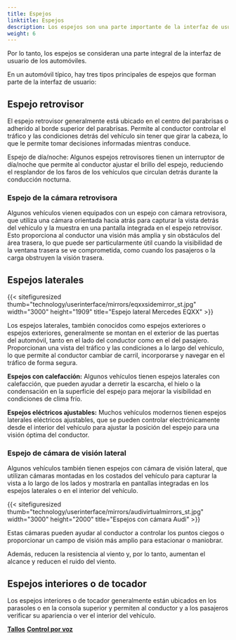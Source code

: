 ```yaml
---
title: Espejos
linktitle: Espejos
description: Los espejos son una parte importante de la interfaz de usuario en los automóviles. Los espejos sirven como una ayuda visual fundamental que permite al conductor observar los alrededores del vehículo, proporcionando un conocimiento situacional esencial y contribuyendo a una conducción segura.
weight: 6
---
```

<!-- markdownlint-disable MD033 -->

Por lo tanto, los espejos se consideran una parte integral de la interfaz de usuario de los automóviles.

En un automóvil típico, hay tres tipos principales de espejos que forman parte de la interfaz de usuario:

## Espejo retrovisor

El espejo retrovisor generalmente está ubicado en el centro del parabrisas o adherido al borde superior del parabrisas. Permite al conductor controlar el tráfico y las condiciones detrás del vehículo sin tener que girar la cabeza, lo que le permite tomar decisiones informadas mientras conduce.

Espejo de día/noche: Algunos espejos retrovisores tienen un interruptor de día/noche que permite al conductor ajustar el brillo del espejo, reduciendo el resplandor de los faros de los vehículos que circulan detrás durante la conducción nocturna.

### Espejo de la cámara retrovisora

Algunos vehículos vienen equipados con un espejo con cámara retrovisora, que utiliza una cámara orientada hacia atrás para capturar la vista detrás del vehículo y la muestra en una pantalla integrada en el espejo retrovisor. Esto proporciona al conductor una visión más amplia y sin obstáculos del área trasera, lo que puede ser particularmente útil cuando la visibilidad de la ventana trasera se ve comprometida, como cuando los pasajeros o la carga obstruyen la visión trasera.

## Espejos laterales

{{< sitefiguresized thumb="technology/userinterface/mirrors/eqxxsidemirror_st.jpg" width="3000" height="1909" title="Espejo lateral Mercedes EQXX" >}}

Los espejos laterales, también conocidos como espejos exteriores o espejos exteriores, generalmente se montan en el exterior de las puertas del automóvil, tanto en el lado del conductor como en el del pasajero. Proporcionan una vista del tráfico y las condiciones a lo largo del vehículo, lo que permite al conductor cambiar de carril, incorporarse y navegar en el tráfico de forma segura.

**Espejos con calefacción:** Algunos vehículos tienen espejos laterales con calefacción, que pueden ayudar a derretir la escarcha, el hielo o la condensación en la superficie del espejo para mejorar la visibilidad en condiciones de clima frío.

**Espejos eléctricos ajustables:** Muchos vehículos modernos tienen espejos laterales eléctricos ajustables, que se pueden controlar electrónicamente desde el interior del vehículo para ajustar la posición del espejo para una visión óptima del conductor.

### Espejo de cámara de visión lateral

Algunos vehículos también tienen espejos con cámara de visión lateral, que utilizan cámaras montadas en los costados del vehículo para capturar la vista a lo largo de los lados y mostrarla en pantallas integradas en los espejos laterales o en el interior del vehículo.

{{< sitefiguresized thumb="technology/userinterface/mirrors/audivirtualmirrors_st.jpg" width="3000" height="2000" title="Espejos con cámara Audi" >}}

Estas cámaras pueden ayudar al conductor a controlar los puntos ciegos o proporcionar un campo de visión más amplio para estacionar o maniobrar.

Además, reducen la resistencia al viento y, por lo tanto, aumentan el alcance y reducen el ruido del viento.

## Espejos interiores o de tocador

Los espejos interiores o de tocador generalmente están ubicados en los parasoles o en la consola superior y permiten al conductor y a los pasajeros verificar su apariencia o ver el interior del vehículo.

<div class="mt-3 mb-3">
     <a href="../stalks/" class="text-decoration-none text-black"><strong><i class="bi-arrow-left"></i> Tallos</strong></a>
     <a href="../voicecontrol/" class="text-decoration-none text-black float-end"><strong>Control por voz<i class="bi-arrow-right"></i></strong></a>
</div>